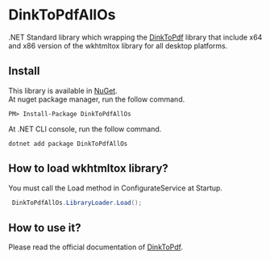# DinkToPdfAllOs
.NET Standard library which wrapping the [DinkToPdf](https://github.com/rdvojmoc/DinkToPdf) library that include x64 and x86 version of the wkhtmltox library for all desktop platforms.

## Install
This library is available in [NuGet](https://www.nuget.org/packages/DinkToPdfAllOs/).  
At nuget package manager, run the follow command.
```
PM> Install-Package DinkToPdfAllOs 
```
At .NET CLI console, run the follow command. 
```
dotnet add package DinkToPdfAllOs
```

## How to load wkhtmltox library?
You must call the Load method in ConfigurateService at Startup.
```csharp
 DinkToPdfAllOs.LibraryLoader.Load();
```
## How to use it?
Please read the official documentation of [DinkToPdf](https://github.com/rdvojmoc/DinkToPdf).
